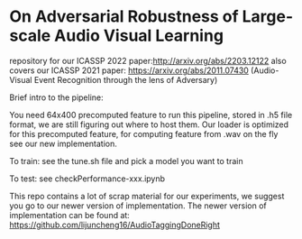 # On Adversarial Robustness of Large-scale Audio Visual Learning
repository for our ICASSP 2022 paper:http://arxiv.org/abs/2203.12122
also covers our ICASSP 2021 paper: https://arxiv.org/abs/2011.07430   (Audio-Visual Event Recognition through the lens of Adversary)

Brief intro to the pipeline:

You need 64x400 precomputed feature to run this pipeline, stored in .h5 file format, we are still figuring out where to host them. 
Our loader is optimized for this precomputed feature, for computing feature from .wav on the fly see our new implementation.

To train:
see the tune.sh file and pick a model you want to train

To test:
see checkPerformance-xxx.ipynb


This repo contains a lot of scrap material for our experiments, we suggest you go to our newer version of implementation.
The newer version of implementation can be found at: https://github.com/lijuncheng16/AudioTaggingDoneRight